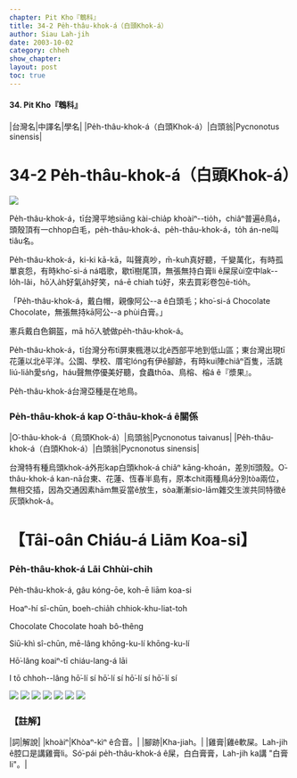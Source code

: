 ```yaml
---
chapter: Pit Kho『鵯科』
title: 34-2 Pe̍h-thâu-khok-á（白頭Khok-á）
author: Siau Lah-jih
date: 2003-10-02
category: chheh
show_chapter: 
layout: post
toc: true
---
```


#### 34. Pit Kho『鵯科』


|台灣名|中譯名|學名|
|Pe̍h-thâu-khok-á（白頭Khok-á）|白頭翁|Pycnonotus sinensis|

# 34-2 Pe̍h-thâu-khok-á（白頭Khok-á）

![](../too5/34/34-2-1.Pe̍h-thâu-khok-á.jpg)


Pe̍h-thâu-khok-á，tī台灣平地siāng kài-chia̍p khoàiⁿ--tio̍h，chiâⁿ普遍ê鳥á，頭殼頂有一chhop白毛，pe̍h-thâu-khok-á、pe̍h-thâu-khok-á，to̍h án-ne叫tiâu名。

Pe̍h-thâu-khok-á，ki-ki kā-kā，叫聲真吵，m̄-kuh真好聽，千變萬化，有時孤單哀怨，有時kho͘-si-á ná唱歌，歇tī樹尾頂，無張無持白膏li ê屎尿ùi空中lak--lo̍h-lâi，hō͘人a̍h好氣a̍h好笑，ná-ē chiah tú好，來去買彩卷包ē-tio̍h。

「Pe̍h-thâu-khok-á，戴白帽，親像阿公--a ê白頭毛；kho͘-si-á Chocolate Chocolate，無張無持kā阿公--a phùi白膏。」

憲兵戴白色鋼盔，mā hō͘人號做pe̍h-thâu-khok-á。

Pe̍h-thâu-khok-á，tī台灣分布tī屏東楓港以北ê西部平地到低山區；東台灣出現tī花蓮以北ê平洋。公園、學校、厝宅lóng有伊ê腳跡，有時kui陣chiâⁿ百隻，活跳liú-lia̍h愛sńg，háu聲無停優美好聽，食蟲thōa、鳥榕、榕á ê『漿果』。

Pe̍h-thâu-khok-á台灣亞種是在地鳥。




### Pe̍h-thâu-khok-á kap O͘-thâu-khok-á ê關係

|O͘-thâu-khok-á（烏頭Khok-á）|烏頭翁|Pycnonotus taivanus|
|Pe̍h-thâu-khok-á（白頭Khok-á）|白頭翁|Pycnonotus sinensis|

台灣特有種烏頭khok-á外形kap白頭khok-á chiâⁿ kāng-khoán，差別tī頭殼。O͘-thâu-khok-á kan-nā台東、花蓮、恆春半島有，原本chit兩種鳥á分別tòa兩位，無相交插，因為交通因素hām無妥當ê放生，sòa漸漸sio-lām雜交生湠共同特徵ê灰頭khok-á。


# 【Tâi-oân Chiáu-á Liām Koa-si】

### **Pe̍h-thâu-khok-á Lāi Chhùi-chi̍h**

Pe̍h-thâu-khok-á, gâu kóng-ōe, koh-ē liām koa-si

Hoaⁿ-hí sî-chūn, boeh-chia̍h chhiok-khu-liat-to͘h

Chocolate Chocolate hoah bô-thêng

Siū-khì sî-chūn, mē-lâng khōng-ku-lí khōng-ku-lí

Hō͘-lâng koaiⁿ-tī chiáu-lang-á lāi

I tō chhoh--lâng hō͘-lí sí hō͘-lí sí hō͘-lí sí hō͘-lí sí


![](../too5/34/34-2-2.Pe̍h-thâu-khok-á.jpg)
![](../too5/34/34-2-3.Pe̍h-thâu-khok-á.jpg)
![](../too5/34/34-2-4.Pe̍h-thâu-khok-á.jpg)
![](../too5/34/34-2-5.Pe̍h-thâu-khok-á.jpg)
![](../too5/34/34-2-6.Pe̍h-thâu-khok-á.jpg)
![](../too5/34/34-2-7.Pe̍h-thâu-khok-á.jpg)
![](../too5/34/34-2-8.Pe̍h-thâu-khok-á.jpg)


### 【註解】

|詞|解說|
|khoàiⁿ|Khòaⁿ-kìⁿ ê合音。|
|腳跡|Kha-jiah。|
|雞膏|雞ê軟屎。Lah-jih ê腔口是講雞膏li。Só͘-pái pe̍h-thâu-khok-á ê屎，白白膏膏，Lah-jih ka講 "白膏li"。|


